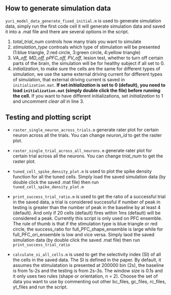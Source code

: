 ## How to generate simulation data

`yuri_model_data_generate_fixed_initial.m` is used to generate simulation data, simply run the first code cell it will generate simulation data and saved it into a .mat file and there are several options in the script.

1. *total_trial_num* controls how many trials you want to simulate
2. *stimulation_type* controals which type of stimulation will be presented (1:blue triangle, 2:red circle, 3:green circle, 4:yellow triangle)
3. *VA_off, MD_off, pPFC_off, PV_off*, lesion test, whether to turn off certain parts of the brain, the simulation will be for healthy subject if all set to 0.
4. *initialization*, to make sure the cells are the same for different types of simulation, we use the same external driving current for different types of simulation, that external driving current is saved in `initialization.mat`. **If set *initialization* is set to 0 (default), you need to load `initialization.mat` (simply double click the file) before running the cell.** If you want to have different initializations, set *initialization* to 1 and uncomment *clear all* in line 3.


## Testing and plotting script
- `raster_single_neuron_across_trials.m` generate rater plot for certain neuron across all the trials. You can change *neuron_id* to get the raster plot.
  
- `raster_single_trial_across_all_neurons.m` generate rater plot for certain trial across all the neurons. You can change *trial_num* to get the raster plot.

- `tuned_cell_spike_density_plot.m` is used to plot the spike density function for all the tuned cells. Simply load the saved simulation data (by double click the saved .mat file) then run `tuned_cell_spike_density_plot.m`

- `print_success_trial_ratio.m` is used to get the ratio of a successful trial in the saved data, a trial is considered successful if number of peak in testing is greater than the number of peak in
the baseline by at least 4 (default). And only if 20 cells (default) fires within 1ms (default) will be considered a peak. Currently this
script is only used on PFC ensemble. The rule of thumb is that if the stimulation type is blue triangle or red circle, the success_ratio for full_PFC_shape_ensemble is large while for full_PFC_ori_ensemble is low and vice versa. Simply laod the saved simulation data (by double click the saved .mat file) then run `print_success_trial_ratio`

- `calculate_si_all_cells.m` is used to get the selectivity index (SI) of all the cells in the saved data. The SI is defined in the paper. By default, it assumes the stimulatation is presented at 200000 bin (2s), the baseline is from 1s-2s and the testing is from 2s-3s. The window size is 0.1s and it only uses two rules (shape or orientation, n = 2). Choose the set of data you want to use by commenting out other bc_files, gc_files, rc_files, yt_files and run the script. 
